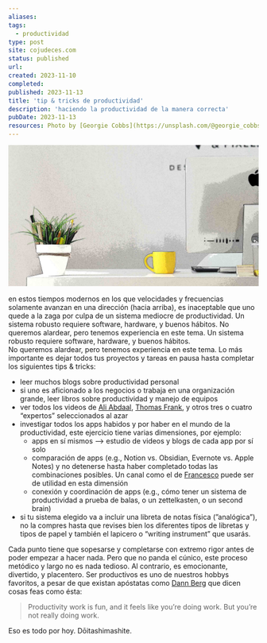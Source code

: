 ```yaml
---
aliases: 
tags:
  - productividad
type: post
site: cojudeces.com
status: published
url: 
created: 2023-11-10
completed: 
published: 2023-11-13
title: 'tip & tricks de productividad'
description: 'haciendo la productividad de la manera correcta'
pubDate: 2023-11-13
resources: Photo by [Georgie Cobbs](https://unsplash.com/@georgie_cobbs?utm_content=creditCopyText&utm_medium=referral&utm_source=unsplash) on [Unsplash](https://unsplash.com/photos/yellow-ceramic-mug-beside-gray-aluminum-imac-bKjHgo_Lbpo?utm_content=creditCopyText&utm_medium=referral&utm_source=unsplash)
---
```

![escritorio minimalista](./images/2023-11-desktop-setup-minimalista.jpg)

en estos tiempos modernos en los que velocidades y frecuencias solamente avanzan en una dirección (hacia arriba), es inaceptable que uno quede a la zaga por culpa de un sistema mediocre de productividad.
Un sistema robusto requiere software, hardware, y buenos hábitos.
No queremos alardear, pero tenemos experiencia en este tema. Un sistema robusto requiere software, hardware, y buenos hábitos.  
No queremos alardear, pero tenemos experiencia en este tema. Lo más importante es dejar todos tus proyectos y tareas en pausa hasta completar los siguientes tips & tricks:
- leer muchos blogs sobre productividad personal
- si uno es aficionado a los negocios o trabaja en una organización grande, leer libros sobre productividad y manejo de equipos
- ver todos los videos de [Ali Abdaal](https://www.youtube.com/@aliabdaal), [Thomas Frank](https://www.youtube.com/@Thomasfrank), y otros tres o cuatro “expertos” seleccionados al azar
- investigar todos los apps habidos y por haber en el mundo de la productividad, este ejercicio tiene varias dimensiones, por ejemplo:
	- apps en sí mismos —> estudio de videos y blogs de cada app por sí solo
	- comparación de apps (e.g., Notion vs. Obsidian, Evernote vs. Apple Notes) y no detenerse hasta haber completado todas las combinaciones posibles. Un canal como el de [Francesco](https://www.youtube.com/@keepproductive) puede ser de utilidad en esta dimensión
	- conexión y coordinación de apps (e.g., cómo tener un sistema de productividad a prueba de balas, o un zettelkasten, o un second brain)
- si tu sistema elegido va a incluir una libreta de notas física (”analógica”), no la compres hasta que revises bien los diferentes tipos de libretas y tipos de papel y también el lapicero o “writing instrument” que usarás.

Cada punto tiene que sopesarse y completarse con extremo rigor antes de poder empezar a hacer nada.
Pero que no panda el cúnico, este proceso metódico y largo no es nada tedioso. Al contrario, es emocionante, divertido, y placentero. 
Ser productivos es uno de nuestros hobbys favoritos, a pesar de que existan apóstatas como [Dann Berg](https://dannb.org/blog/2023/obsidian-meeting-note-template/) que dicen cosas feas como ésta:
> Productivity work is fun, and it feels like you’re doing work. But you’re not really doing work.

Eso es todo por hoy. Dōitashimashite.
